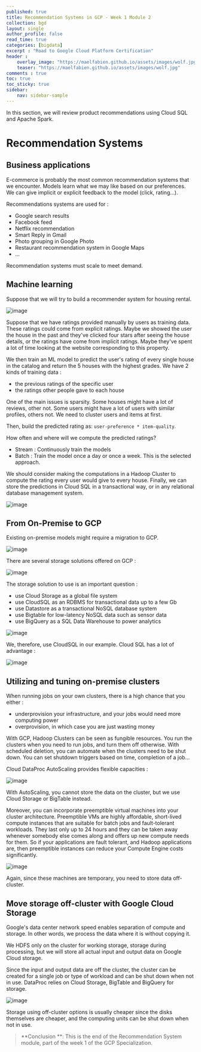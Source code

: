```yaml
---
published: true
title: Recommendation Systems in GCP - Week 1 Module 2
collection: bgd
layout: single
author_profile: false
read_time: true
categories: [bigdata]
excerpt : "Road to Google Cloud Platform Certification"
header :
    overlay_image: "https://maelfabien.github.io/assets/images/wolf.jpg"
    teaser: "https://maelfabien.github.io/assets/images/wolf.jpg"
comments : true
toc: true
toc_sticky: true
sidebar:
    nav: sidebar-sample
---
```


In this section, we will review product recommendations using Cloud SQL and Apache Spark. 

# Recommendation Systems

## Business applications

E-commerce is probably the most common recommendation systems that we encounter. Models learn what we may like based on our preferences. We can give implicit or explicit feedback to the model (click, rating...).

Recommendations systems are used for :
- Google search results
- Facebook feed
- Netflix recommendation
- Smart Reply in Gmail
- Photo grouping in Google Photo
- Restaurant recommendation system in Google Maps
- ...

Recommendation systems must scale to meet demand. 

## Machine learning

Suppose that we will try to build a recommender system for housing rental. 

![image](https://maelfabien.github.io/assets/images/gcp_48.jpg)

Suppose that we have ratings provided manually by users as training data. These ratings could come from explicit ratings. Maybe we showed the user the house in the past and they've clicked four stars after seeing the house details, or the ratings have come from implicit ratings. Maybe they've spent a lot of time looking at the website corresponding to this property. 

We then train an ML model to predict the user's rating of every single house in the catalog and return the 5 houses with the highest grades. We have 2 kinds of training data :
- the previous ratings of the specific user
- the ratings other people gave to each house

One of the main issues is sparsity. Some houses might have a lot of reviews, other not. Some users might have a lot of users with similar profiles, others not. We need to cluster users and items at first.

Then, build the predicted rating as: `user-preference * item-quality`.

How often and where will we compute the predicted ratings?
- Stream : Continuously train the models
- Batch : Train the model once a day or once a week. This is the selected approach.

We should consider making the computations in a Hadoop Cluster to compute the rating every user would give to every house. Finally, we can store the predictions in Cloud SQL in a transactional way, or in any relational database management system.

![image](https://maelfabien.github.io/assets/images/gcp_49.jpg)

## From On-Premise to GCP

Existing on-premise models might require a migration to GCP.

![image](https://maelfabien.github.io/assets/images/gcp_50.jpg)

There are several storage solutions offered on GCP :

![image](https://maelfabien.github.io/assets/images/gcp_51.jpg)

The storage solution to use is an important question :
- use Cloud Storage as a global file system
- use CloudSQL as an RDBMS for transactional data up to a few Gb
- use Datastore as a transactional NoSQL database system
- use Bigtable for low-latency NoSQL data such as sensor data
- use BigQuery as a SQL Data Warehouse to power analytics

![image](https://maelfabien.github.io/assets/images/gcp_52.jpg)

We, therefore, use CloudSQL in our example. Cloud SQL has a lot of advantage :

![image](https://maelfabien.github.io/assets/images/gcp_53.jpg)

## Utilizing and tuning on-premise clusters

When running jobs on your own clusters, there is a high chance that you either :
- underprovision your infrastructure, and your jobs would need more computing power 
- overprovision, in which case you are just wasting money

With GCP, Hadoop Clusters can be seen as fungible resources. You run the clusters when you need to run jobs, and turn them off otherwise. With scheduled deletion, you can automate when the clusters need to be shut down. You can set shutdown triggers based on time, completion of a job...

Cloud DataProc AutoScaling provides flexible capacities :

![image](https://maelfabien.github.io/assets/images/gcp_64.jpg)

With AutoScaling, you cannot store the data on the cluster, but we use Cloud Storage or BigTable instead.

Moreover, you can incorporate preemptible virtual machines into your cluster architecture. Preemptible VMs are highly affordable, short-lived compute instances that are suitable for batch jobs and fault-tolerant workloads. They last only up to 24 hours and they can be taken away whenever somebody else comes along and offers up new compute needs for them. So if your applications are fault tolerant, and Hadoop applications are, then preemptible instances can reduce your Compute Engine costs significantly.

![image](https://maelfabien.github.io/assets/images/gcp_65.jpg)

Again, since these machines are temporary, you need to store data off-cluster.

## Move storage off-cluster with Google Cloud Storage

Google's data center network speed enables separation of compute and storage. In other words, we process the data where it is without copying it.

We HDFS only on the cluster for working storage, storage during processing, but we will store all actual input and output data on Google Cloud storage.

Since the input and output data are off the cluster, the cluster can be created for a single job or type of workload and can be shut down when not in use. DataProc relies on Cloud Storage, BigTable and BigQuery for storage.

![image](https://maelfabien.github.io/assets/images/gcp_66.jpg)

Storage using off-cluster options is usually cheaper since the disks themselves are cheaper, and the computing units can be shut down when not in use.

> **Conclusion **: This is the end of the Recommendation System module, part of the week 1 of the GCP Specialization.
